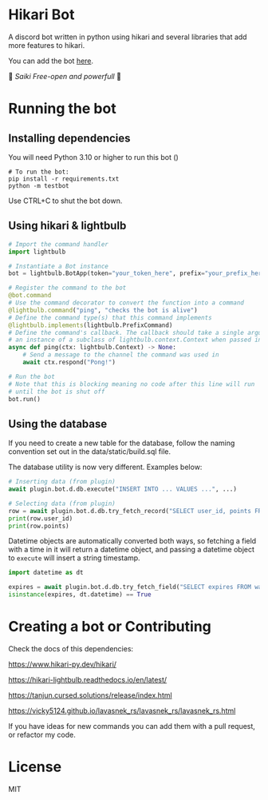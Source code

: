 # Hikari Bot

A discord bot written in python using hikari and several libraries that add more features to hikari.

You can add the bot [here](https://discord.com/oauth2/authorize?client_id=892053033792454727&permissions=8&scope=bot%20applications.commands).


🍃 _Saiki Free-open and powerfull_ 🍃


# Running the bot

## Installing dependencies

You will need Python 3.10 or higher to run this bot () 

```
# To run the bot:
pip install -r requirements.txt
python -m testbot
```
Use CTRL+C to shut the bot down.


## Using hikari & lightbulb

```python
# Import the command handler
import lightbulb

# Instantiate a Bot instance
bot = lightbulb.BotApp(token="your_token_here", prefix="your_prefix_here")

# Register the command to the bot
@bot.command
# Use the command decorator to convert the function into a command
@lightbulb.command("ping", "checks the bot is alive")
# Define the command type(s) that this command implements
@lightbulb.implements(lightbulb.PrefixCommand)
# Define the command's callback. The callback should take a single argument which will be
# an instance of a subclass of lightbulb.context.Context when passed in
async def ping(ctx: lightbulb.Context) -> None:
    # Send a message to the channel the command was used in
    await ctx.respond("Pong!")

# Run the bot
# Note that this is blocking meaning no code after this line will run
# until the bot is shut off
bot.run()
```
## Using the database

If you need to create a new table for the database, follow the naming convention set out in the data/static/build.sql file.

The database utility is now very different. Examples below:

```py
# Inserting data (from plugin)
await plugin.bot.d.db.execute("INSERT INTO ... VALUES ...", ...)

# Selecting data (from plugin)
row = await plugin.bot.d.db.try_fetch_record("SELECT user_id, points FROM experience WHERE user_id = ?", ...)
print(row.user_id)
print(row.points)
```

Datetime objects are automatically converted both ways, so fetching a field with a time in it will return a datetime object, and passing a datetime object to `execute` will insert a string timestamp.

```py
import datetime as dt

expires = await plugin.bot.d.db.try_fetch_field("SELECT expires FROM warnings WHERE user_id = ?")
isinstance(expires, dt.datetime) == True
```

# Creating a bot or Contributing

Check the docs of this dependencies:

https://www.hikari-py.dev/hikari/

https://hikari-lightbulb.readthedocs.io/en/latest/

https://tanjun.cursed.solutions/release/index.html

https://vicky5124.github.io/lavasnek_rs/lavasnek_rs/lavasnek_rs.html

If you have ideas for new commands you can add them with a pull request, or refactor my code.

# License
MIT
